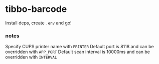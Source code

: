 # tibbo-barcode

Install deps, create `.env` and go!

### notes
Specify CUPS printer name with `PRINTER`
Default port is 8118 and can be overridden with `APP_PORT`
Default scan interval is 10000ms and can be overridden with `INTERVAL`
